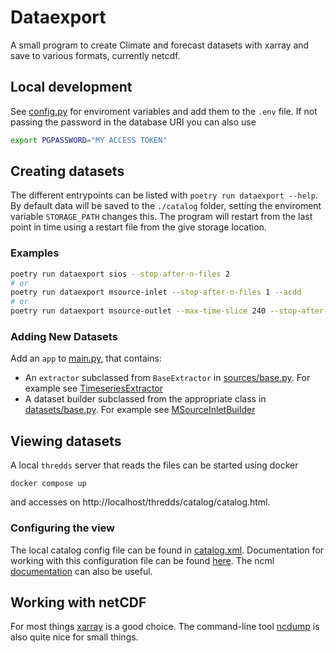 # Dataexport

A small program to create Climate and forecast datasets with xarray and save to various formats, currently netcdf.

## Local development

See [config.py](./dataexport/config.py) for enviroment variables and add them to the `.env` file.
If not passing the password in the database URI you can also use

```bash
export PGPASSWORD="MY ACCESS TOKEN"
```

## Creating datasets

The different entrypoints can be listed with `poetry run dataexport --help`. By default data will be saved to the `./catalog` folder, setting the enviroment variable `STORAGE_PATH` changes this. The program will restart from the last point in time using a restart file from the give storage location.

### Examples

```bash
poetry run dataexport sios --stop-after-n-files 2
# or
poetry run dataexport msource-inlet --stop-after-n-files 1 --acdd
# or
poetry run dataexport msource-outlet --max-time-slice 240 --stop-after-n-files 2 --acdd
```

### Adding New Datasets

Add an `app` to [main.py](./dataexport/main.py), that contains:

- An `extractor` subclassed from `BaseExtractor` in [sources/base.py](./dataexport/sources/base.py). For example see [TimeseriesExtractor](./dataexport/sources/odm2/extractor.py)
- A dataset builder subclassed from the appropriate class in [datasets/base.py](./dataexport/datasets/base.py). For example see [MSourceInletBuilder](./dataexport/datasets/timeseries/msource.py)



## Viewing datasets

A local `thredds` server that reads the files can be started using docker

```base
docker compose up
```

and accesses on http://localhost/thredds/catalog/catalog.html. 

### Configuring the view

The local catalog config file can be found in [catalog.xml](./catalog/catalog.xml). Documentation for working with this configuration file can be found [here](https://docs.unidata.ucar.edu/tds/current/userguide/basic_config_catalog.html). The ncml [documentation](https://docs.unidata.ucar.edu/netcdf-java/current/userguide/basic_ncml_tutorial.html) can also be useful.


## Working with netCDF

For most things [xarray](https://docs.xarray.dev/en/stable/) is a good choice. The command-line tool [ncdump](https://www.unidata.ucar.edu/software/netcdf/workshops/2011/utilities/Ncdump.html) is also quite nice for small things.